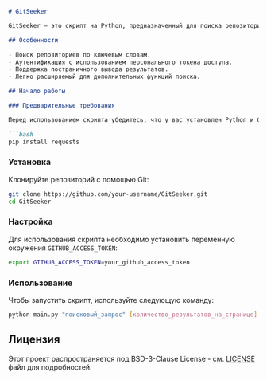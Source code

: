 ```markdown
# GitSeeker

GitSeeker – это скрипт на Python, предназначенный для поиска репозиториев на GitHub. Он использует GitHub API для получения информации о репозиториях, соответствующих заданным критериям поиска.

## Особенности

- Поиск репозиториев по ключевым словам.
- Аутентификация с использованием персонального токена доступа.
- Поддержка постраничного вывода результатов.
- Легко расширяемый для дополнительных функций поиска.

## Начало работы

### Предварительные требования

Перед использованием скрипта убедитесь, что у вас установлен Python и библиотека `requests`. Вы можете установить `requests` с помощью следующей команды:

```bash
pip install requests
```

### Установка

Клонируйте репозиторий с помощью Git:

```bash
git clone https://github.com/your-username/GitSeeker.git
cd GitSeeker
```

### Настройка

Для использования скрипта необходимо установить переменную окружения `GITHUB_ACCESS_TOKEN`:

```bash
export GITHUB_ACCESS_TOKEN=your_github_access_token
```

### Использование

Чтобы запустить скрипт, используйте следующую команду:

```bash
python main.py "поисковый_запрос" [количество_результатов_на_странице] [номер_страницы]
```

## Лицензия

Этот проект распространяется под BSD-3-Clause License - см. [LICENSE](LICENSE) файл для подробностей.
```
